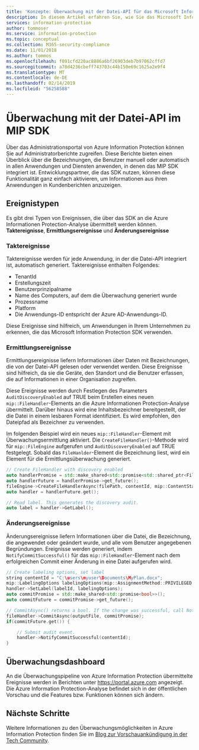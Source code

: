 ```yaml
---
title: 'Konzepte: Überwachung mit der Datei-API für das Microsoft Information Protection SDK'
description: In diesem Artikel erfahren Sie, wie Sie das Microsoft Information Protection SDK verwenden können, um Datei-API-Überwachungsereignisse an die Azure Information Protection-Analyse zu übermitteln.
services: information-protection
author: tommoser
ms.service: information-protection
ms.topic: conceptual
ms.collection: M365-security-compliance
ms.date: 11/01/2018
ms.author: tommos
ms.openlocfilehash: f091cfd220ac8886a6bf26903deb7b97062cffd7
ms.sourcegitcommit: a78d4236cbeff743703c44b150e69c1625a2e9f4
ms.translationtype: MT
ms.contentlocale: de-DE
ms.lasthandoff: 02/14/2019
ms.locfileid: "56258588"
---
```

# <a name="auditing-in-the-mip-sdk-file-api"></a>Überwachung mit der Datei-API im MIP SDK

Über das Administrationsportal von Azure Information Protection können Sie auf Administratorberichte zugreifen. Diese Berichte bieten einen Überblick über die Bezeichnungen, die Benutzer manuell oder automatisch in allen Anwendungen und Diensten anwenden, in denen das MIP SDK integriert ist. Entwicklungspartner, die das SDK nutzen, können diese Funktionalität ganz einfach aktivieren, um Informationen aus ihren Anwendungen in Kundenberichten anzuzeigen.

## <a name="event-types"></a>Ereignistypen

Es gibt drei Typen von Ereignissen, die über das SDK an die Azure Informationen Protection-Analyse übermittelt werden können. **Taktereignisse**, **Ermittlungsereignisse** und **Änderungsereignisse**

### <a name="heartbeat-events"></a>Taktereignisse

Taktereignisse werden für jede Anwendung, in der die Datei-API integriert ist, automatisch generiert. Taktereignisse enthalten Folgendes:

* TenantId
* Erstellungszeit
* Benutzerprinzipalname
* Name des Computers, auf dem die Überwachung generiert wurde
* Prozessname
* Platform
* Die Anwendungs-ID entspricht der Azure AD-Anwendungs-ID.

Diese Ereignisse sind hilfreich, um Anwendungen in Ihrem Unternehmen zu erkennen, die das Microsoft Information Protection SDK verwenden.

### <a name="discovery-events"></a>Ermittlungsereignisse

Ermittlungsereignisse liefern Informationen über Daten mit Bezeichnungen, die von der Datei-API gelesen oder verwendet werden. Diese Ereignisse sind hilfreich, da sie die Geräte, den Standort und die Benutzer erfassen, die auf Informationen in einer Organisation zugreifen.

Diese Ereignisse werden durch Festlegen des Parameters `AuditDiscoveryEnabled` auf TRUE beim Erstellen eines neuen `mip::FileHandler`-Elements an die Azure Informationen Protection-Analyse übermittelt. Darüber hinaus wird eine Inhaltsbezeichner bereitgestellt, der die Datei in einem lesbaren Format identifiziert. Es wird empfohlen, den Dateipfad als Bezeichner zu verwenden.

Im folgenden Beispiel wird ein neues `mip::FileHandler`-Element mit Überwachungsermittlung aktiviert. Die `CreateFileHandler()`-Methode wird für `mip::FileEngine` aufgerufen und `AuditDiscoveryEnabled` auf TRUE festgelegt. Sobald das `FileHanlder`-Element die Bezeichnung liest, wird ein Element für die Ermittlungsüberwachung generiert.

```cpp
// Create FileHandler with discovery enabled
auto handlerPromise = std::make_shared<std::promise<std::shared_ptr<FileHandler>>>();
auto handlerFuture = handlerPromise->get_future();
fileEngine->CreateFileHandlerAsync(filePath, contentId, mip::ContentState::REST, true /*AuditDiscoveryEnabled*/, make_shared<FileHandlerObserver>(), createFileHandlerPromise);
auto handler = handlerFuture.get();

// Read label. This generates the discovery audit.
auto label = handler->GetLabel();
```

### <a name="change-events"></a>Änderungsereignisse

Änderungsereignisse liefern Informationen über die Datei, die Bezeichnung, die angewendet oder geändert wurde, und alle vom Benutzer angegebenen Begründungen. Ereignisse werden generiert, indem `NotifyCommitSuccessful()` für das `mip::FileHandler`-Element nach dem erfolgreichen Commit einer Änderung in eine Datei aufgerufen wird.

```cpp
// Create labeling options, set label
string contentId = "C:\users\myuser\Documents\MyPlan.docx";
mip::LabelingOptions labelingOptions(mip::AssignmentMethod::PRIVILEGED, mip::ActionSource::MANUAL);
handler->SetLabel(labelId, labelingOptions);
auto commitPromise = std::make_shared<std::promise<bool>>();
auto commitFuture = commitPromise->get_future();

// CommitAsync() returns a bool. If the change was successful, call NotifyCommitSuccessful().
fileHandler->CommitAsync(outputFile, commitPromise);
if(commitFuture.get()) {

    // Submit audit event.
    handler->NotifyCommitSuccessful(contentId);
}
```

## <a name="audit-dashboard"></a>Überwachungsdashboard

An die Überwachungspipeline von Azure Information Protection übermittelte Ereignisse werden in Berichten unter https://portal.azure.com angezeigt. Die Azure Information Protection-Analyse befindet sich in der öffentlichen Vorschau und die Features bzw. Funktionen können sich ändern.

## <a name="next-steps"></a>Nächste Schritte

Weitere Informationen zu den Überwachungsmöglichkeiten in Azure Information Protection finden Sie im [Blog zur Vorschauankündigung in der Tech Community](https://techcommunity.microsoft.com/t5/Azure-Information-Protection/Data-discovery-reporting-and-analytics-for-all-your-data-with/ba-p/253854).

